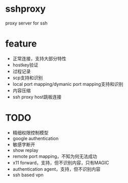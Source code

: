 # sshproxy

proxy server for ssh

# feature

* 正常连接，支持大部分特性
* hostkey验证
* 过程记录
* scp支持和识别
* local port mapping/dymanic port mapping支持和识别
* 内容压缩
* ssh proxy host跳板连接

# TODO

* 精细权限控制模型
* google authentication
* 敏感字断开
* show replay
* remote port mapping，不知为何无法成功
* x11 forward，支持，但不识别内容，只有MAGIC
* authentication agent，支持，但不识别内容
* ssh based vpn
